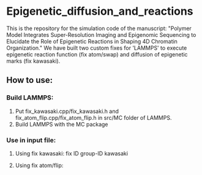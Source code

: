 # Epigenetic_diffusion_and_reactions

This is the repository for the simulation code of the manuscript: "Polymer Model Integrates Super-Resolution Imaging and Epigenomic Sequencing to Elucidate the Role of Epigenetic Reactions in Shaping 4D Chromatin Organization." We have built two custom fixes for 'LAMMPS' to execute epigenetic reaction function (fix atom/swap) and diffusion of epigenetic marks (fix kawasaki). 

## How to use:

### Build LAMMPS:

1. Put fix_kawasaki.cpp/fix_kawasaki.h and fix_atom_flip.cpp/fix_atom_flip.h in src/MC folder of LAMMPS.
2. Build LAMMPS with the MC package

### Use in input file:

1. Using fix kawasaki:
fix ID group-ID kawasaki

3. Using fix atom/flip:

